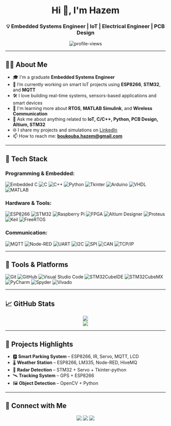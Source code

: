 <h1 align="center">Hi 👋, I'm Hazem </h1>
<h3 align="center">💡 Embedded Systems Engineer | IoT | Electrical Engineer | PCB Design</h3>

<p align="center">
  <img src="https://komarev.com/ghpvc/?username=hazemboukouba&label=Profile%20views&color=0e75b6&style=flat" alt="profile-views" />
</p>

---

## 🧑‍💻 About Me

- 🎓 I'm a graduate **Embedded Systems Engineer**
- 🔭 I’m currently working on smart IoT projects using **ESP8266**, **STM32**, and **MQTT**
- 🛠️ I love building real-time systems, sensors-based applications and smart devices
- 🧠 I'm learning more about **RTOS**, **MATLAB Simulink**, and **Wireless Communication**
- 💬 Ask me about anything related to **IoT, C/C++, Python, PCB Design, Altium, STM32**
- 🌐 I share my projects and simulations on [LinkedIn](https://linkedin.com/in/boukouba-hazem)
- 📫 How to reach me: **boukouba.hazem@gmail.com**

---

## 🔧 Tech Stack

### Programming & Embedded:
![Embedded C](https://img.shields.io/badge/-Embedded%20C-blue?style=flat)
![C](https://img.shields.io/badge/-C-00599C?style=flat&logo=c)
![C++](https://img.shields.io/badge/-C++-00599C?style=flat&logo=cplusplus)
![Python](https://img.shields.io/badge/-Python-3776AB?style=flat&logo=python)
![Tkinter](https://img.shields.io/badge/-Tkinter-008080?style=flat)
![Arduino](https://img.shields.io/badge/-Arduino-00979D?style=flat&logo=arduino)
![VHDL](https://img.shields.io/badge/-VHDL-800000?style=flat)
![MATLAB](https://img.shields.io/badge/-MATLAB-orange?style=flat&logo=mathworks)

### Hardware & Tools:
![ESP8266](https://img.shields.io/badge/-ESP8266-black?style=flat&logo=espressif)
![STM32](https://img.shields.io/badge/-STM32-03234B?style=flat)
![Raspberry Pi](https://img.shields.io/badge/-Raspberry%20Pi-C51A4A?style=flat&logo=raspberrypi)
![FPGA](https://img.shields.io/badge/-FPGA-3E4EB8?style=flat)
![Altium Designer](https://img.shields.io/badge/-Altium%20Designer-FFB400?style=flat)
![Proteus](https://img.shields.io/badge/-Proteus%20(ISIS)-1A237E?style=flat)
![Keil](https://img.shields.io/badge/-Keil-uVision-blue)
![FreeRTOS](https://img.shields.io/badge/-FreeRTOS-007ACC?style=flat)

### Communication:
![MQTT](https://img.shields.io/badge/-MQTT-FF9900?style=flat)
![Node-RED](https://img.shields.io/badge/-Node--RED-BB0000?style=flat&logo=node-red)
![UART](https://img.shields.io/badge/-UART-8A2BE2?style=flat)
![I2C](https://img.shields.io/badge/-I2C-00C853?style=flat)
![SPI](https://img.shields.io/badge/-SPI-F57C00?style=flat)
![CAN](https://img.shields.io/badge/-CAN-0097A7?style=flat)
![TCP/IP](https://img.shields.io/badge/-TCP%2FIP-607D8B?style=flat)

---

## 🧰 Tools & Platforms

![Git](https://img.shields.io/badge/-Git-F05032?style=flat&logo=git)
![GitHub](https://img.shields.io/badge/-GitHub-181717?style=flat&logo=github)
![Visual Studio Code](https://img.shields.io/badge/-VS%20Code-007ACC?style=flat&logo=visual-studio-code)
![STM32CubeIDE](https://img.shields.io/badge/-STM32CubeIDE-03234B?style=flat)
![STM32CubeMX](https://img.shields.io/badge/-STM32CubeMX-0080FF?style=flat)
![PyCharm](https://img.shields.io/badge/-PyCharm-000000?style=flat&logo=pycharm)
![Spyder](https://img.shields.io/badge/-Spyder-red?style=flat&logo=spyder-ide)
![Vivado](https://img.shields.io/badge/-Vivado-FFCC00?style=flat)

---

## 📈 GitHub Stats

<p align="center">
  <img src="https://github-readme-stats.vercel.app/api?username=hazemboukouba&show_icons=true&theme=tokyonight" />
  <br>
  <img src="https://github-readme-streak-stats.herokuapp.com/?user=hazemboukouba&theme=tokyonight" />
</p>

---

## 🚀 Projects Highlights

- 🅿️ **Smart Parking System** – ESP8266, IR, Servo, MQTT, LCD
- 🌡️ **Weather Station** – ESP8266, LM335, Node-RED, HiveMQ
- 📡 **Radar Detection** – STM32 + Servo + Tkinter-python
- 🛰️ **Tracking System** – GPS + ESP8266
- 🖼️ **Object Detection** – OpenCV + Python

---

## 🤝 Connect with Me

<p align="center">
  <a href="https://linkedin.com/in/boukouba-hazem"><img src="https://img.shields.io/badge/-LinkedIn-blue?style=flat&logo=linkedin"></a>
  <a href="mailto:boukouba.hazem@gmail.com"><img src="https://img.shields.io/badge/-Email-red?style=flat&logo=gmail"></a>
  <a href="https://github.com/hazemboukouba"><img src="https://img.shields.io/badge/-GitHub-black?style=flat&logo=github"></a>
</p>
